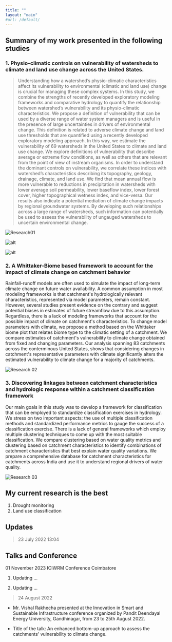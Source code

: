 ```yaml
---
title: ""
layout: "main"
#url: /default/
---
```


## Summary of my work presented in the following studies
### 1. Physio-climatic controls on vulnerability of watersheds to climate and land use change across the United States.
> Understanding how a watershed’s physio-climatic characteristics affect its vulnerability to environmental (climatic and land use) change is crucial for managing these complex systems. In this study, we combine the strengths of recently developed exploratory modeling frameworks and comparative hydrology to quantify the relationship between watershed’s vulnerability and its physio-climatic characteristics. We propose a definition of vulnerability that can be used by a diverse range of water system managers and is useful in the presence of large uncertainties in drivers of environmental change. This definition is related to adverse climate change and land use thresholds that are quantified using a recently developed exploratory modeling approach. In this way, we estimate the vulnerability of 69 watersheds in the United States to climate and land use change. We explore definitions of vulnerability that describe average or extreme flow conditions, as well as others that are relevant from the point of view of instream organisms. In order to understand the dominant controls on vulnerability, we correlate these indices with watershed’s characteristics describing its topography, geology, drainage, climate, and land use. We find that mean annual flow is more vulnerable to reductions in precipitation in watersheds with lower average soil permeability, lower baseflow index, lower forest cover, higher topographical wetness index, and vice-versa. Our results also indicate a potential mediation of climate change impacts by regional groundwater systems. By developing such relationships across a large range of watersheds, such information can potentially be used to assess the vulnerability of ungauged watersheds to uncertain environmental change.

![Research01](Research01x.png"=350x")

![alt](Research01.png "=50x")

![alt](Research01.png "{width='50'}")

### 2. A Whittaker-Biome based framework to account for the impact of climate change on catchment behavior

Rainfall-runoff models are often used to simulate the impact of long-term climate change on future water availability. A common assumption in most modeling frameworks is that catchment's hydrologically relevant characteristics, represented via model parameters, remain constant. However, several studies present evidence on the contrary and suggest potential biases in estimates of future streamflow due to this assumption. Regardless, there is a lack of modeling frameworks that account for the possible impact of climate on catchment's characteristics. To change model parameters with climate, we propose a method based on the Whittaker biome plot that relates biome type to the climatic setting of a catchment. We compare estimates of catchment's vulnerability to climate change obtained from fixed and changing parameters. Our analysis spanning 83 catchments across the conterminous United States, shows that considering changes in catchment's representative parameters with climate significantly alters the estimated vulnerability to climate change for a majority of catchments.

![Research 02](Research02.png)

### 3. Discovering linkages between catchment characteristics and hydrologic response within a catchment classification framework

Our main goals in this study was to develop a framework for classification that can be employed to standardize classification exercises in hydrology. We stress on two important aspects: the use of multiple classification methods and standardized performance metrics to gauge the success of a classification exercise. There is a lack of general frameworks which employ multiple clustering techniques to come up with the most suitable classification. We compare clustering based on water quality metrics and clustering based on catchment characteristics to identify combinations of catchment characteristics that best explain water quality variations. We prepare a comprehensive database for catchment characteristics for catchments across India and use it to understand regional drivers of water quality. 

![Research 03](Research03.png)

## My current research is the best 
1. Drought monitoring 
2. Land use classification 


## Updates
> 23 July 2022 13:04

## Talks and Conference
01 November 2023
ICIWRM Conference Coimbatore
1. Updating ...

2. Updating ...

> 24 August 2022

- Mr. Vishal Rakhecha presented at the Innovation in Smart and Sustainable Infrastructure conference organized by Pandit Deendayal Energy University, Gandhinagar, from 23 to 25th August 2022. 


- Title of the talk: An enhanced bottom-up approach to assess the catchments' vulnerability to climate change.

